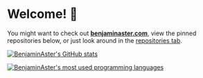 
# Welcome! 👋

You might want to check out **[benjaminaster.com](https://benjaminaster.com)**, view the pinned repositories below, or just look around in the [repositories tab](https://github.com/BenjaminAster?tab=repositories).

[![BenjaminAster's GitHub stats](https://github-readme-stats.vercel.app/api?username=BenjaminAster&show_icons=true&theme=github_dark&hide_border=true)](https://github.com/BenjaminAster#:~:text=contributions%20in%20the%20last%20year)

[![BenjaminAster's most used programming languages](https://github-readme-stats.vercel.app/api/top-langs/?username=BenjaminAster&layout=compact&theme=github_dark&hide_border=true)](https://github.com/BenjaminAster#:~:text=contributions%20in%20the%20last%20year)

<!--

**BenjaminAster/BenjaminAster** is a ✨ _special_ ✨ repository because its `README.md` (this file) appears on your GitHub profile.

Here are some ideas to get you started:

- 🔭 I’m currently working on ...
- 🌱 I’m currently learning ...
- 👯 I’m looking to collaborate on ...
- 🤔 I’m looking for help with ...
- 💬 Ask me about ...
- 📫 How to reach me: ...
- 😄 Pronouns: ...
- ⚡ Fun fact: ...

-->

